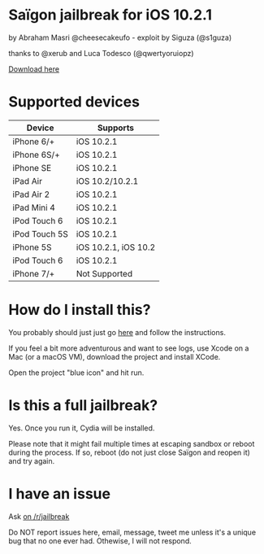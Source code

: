 # Saïgon jailbreak for iOS 10.2.1
by Abraham Masri @cheesecakeufo - exploit by Siguza (@s1guza)

thanks to @xerub and Luca Todesco (@qwertyoruiopz)

[Download here](http://iabem97.github.io/saigon_website)

# Supported devices
| Device | Supports |
|---------|----------|
| iPhone 6/+ | iOS 10.2.1 |
| iPhone 6S/+ | iOS 10.2.1 |
| iPhone SE | iOS 10.2.1 |
| iPad Air | iOS 10.2/10.2.1 |
| iPad Air 2 | iOS 10.2.1 |
| iPad Mini 4 | iOS 10.2.1 |
| iPod Touch 6 | iOS 10.2.1 |
| iPod Touch 5S | iOS 10.2.1 |
| iPhone 5S | iOS 10.2.1, iOS 10.2 |
| iPod Touch 6 | iOS 10.2.1 |
| iPhone 7/+ | Not Supported |

# How do I install this?
You probably should just just go [here](http://iabem97.github.io/saigon_website) and follow the instructions.

If you feel a bit more adventurous and want to see logs, use Xcode on a Mac (or a macOS VM), download the project and install XCode.

Open the project "blue icon" and hit run.

# Is this a full jailbreak?
Yes. Once you run it, Cydia will be installed.

Please note that it might fail multiple times at escaping sandbox or reboot during the process. If so, reboot (do not just close Saïgon and reopen it) and try again.

# I have an issue
Ask [on /r/jailbreak](https://www.reddit.com/r/jailbreak/)

Do NOT report issues here, email, message, tweet me unless it's a unique bug that no one ever had. Othewise, I will not respond.
